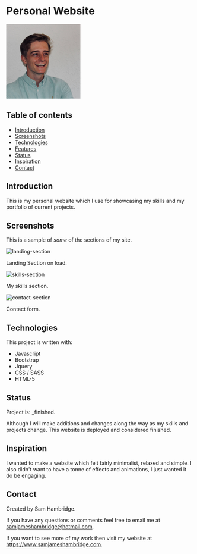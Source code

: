# Personal Website

<img src="./img/profile-pic.jpg" width="200">

## Table of contents
* [Introduction](#introduction)
* [Screenshots](#screenshots)
* [Technologies](#technologies)
* [Features](#features)
* [Status](#status)
* [Inspiration](#inspiration)
* [Contact](#contact)

## Introduction
This is my personal website which I use for showcasing my skills and my portfolio of current projects. 

## Screenshots

This is a sample of <em>some</em> of the sections of my site.

![landing-section](https://github.com/samjameshambridge/Personal-Website/blob/screenshots/screenshots/landing-section.png)

Landing Section on load.

![skills-section](https://github.com/samjameshambridge/Personal-Website/blob/screenshots/screenshots/skills-section.png)

My skills section.

![contact-section](https://github.com/samjameshambridge/Personal-Website/blob/screenshots/screenshots/contact-section.png)

Contact form.

## Technologies
This project is written with:
* Javascript
* Bootstrap
* Jquery
* CSS / SASS
* HTML-5

## Status

Project is: _finished.

Although I will make additions and changes along the way as my skills and projects change. This website is deployed and considered finished.

## Inspiration

I wanted to make a website which felt fairly minimalist, relaxed and simple. I also didn't want to have a tonne of effects and animations, I just wanted it do be engaging.

## Contact

Created by Sam Hambridge.

If you have any questions or comments feel free to email me at samjameshambridge@hotmail.com.

If you want to see more of my work then visit my website at https://www.samjameshambridge.com.
